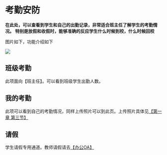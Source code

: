 # 考勤安防
**在此处，可以查看到学生和自己的出勤记录，非常适合班主任了解学生的考勤情况。**
**特别是放假和收假时，能够准确的反应学生什么时候到校，什么时候回校**
 
 图片如下，功能介绍如下
 
 ![](https://ae01.alicdn.com/kf/Hc9bd6c718ebd476ca3a54ee50ce79eaeh.png)
 
 ## 班级考勤
 
 此项面向【班主任】。可以看到班级学生出勤人数。
 
 ## 我的考勤
 
 此项可以看到自己的考勤情况，同样上传照片可以到此页。上传照片具体见[【第一章 第三节】](1/shangchuanzhaopian.md)
 
 ## 请假
 
 学生请假专用通道。教师请假请去[【办公OA】](1/bangongoa.md)